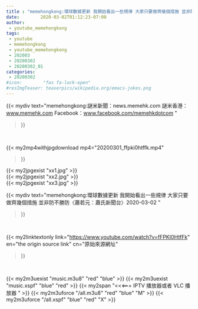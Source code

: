 ```yaml
---
title : "memehongkong:環球數據更新 我開始看出一些規律 大家只要做齊幾個措施 並非防不勝防〈蕭若元：蕭氏新聞台〉2020-03-02 "
date:        2020-03-02T01:12:23-07:00
author:
 - youtube_memehongkong
tags:
 - youtube
 - memehongkong
 - youtube_memehongkong
 - 202003
 - 20200302
 - 20200302_01
categories:
 - 20200302
#icon:        "fas fa-lock-open"
#resImgTeaser: teaserpics/wikipedia.org/emacs-jokes.png
---
```


{{< mydiv text="memehongkong:謎米新聞：news.memehk.com 謎米香港： www.memehk.com Facebook：www.facebook.com/memehkdotcom "
>}}
<br>


{{< my2mp4withjpgdownload mp4="20200301_ffpki0htffk.mp4"
>}}

{{< my2jpgexist "xx1.jpg" >}}<br>
{{< my2jpgexist "xx2.jpg" >}}<br>
{{< my2jpgexist "xx3.jpg" >}}<br>



{{< mydiv text="memehongkong:環球數據更新 我開始看出一些規律 大家只要做齊幾個措施 並非防不勝防〈蕭若元：蕭氏新聞台〉2020-03-02 "
>}}
<br>

{{< my2linktextonly link="https://www.youtube.com/watch?v=fFPKI0HtfFk"
en="the origin source link" cn="原始來源網址"
>}}


<br>

{{< my2m3uexist "music.m3u8" "red"  "blue" >}} {{< my2m3uexist "music.xspf" "blue" "red"  >}} {{< my2span "<<<=== IPTV 播放器或者 VLC 播放器 " >}} {{< my2m3uforce "/all.m3u8" "red"  "blue" "M" >}} {{< my2m3uforce "/all.xspf" "blue" "red"  "X" >}} 
